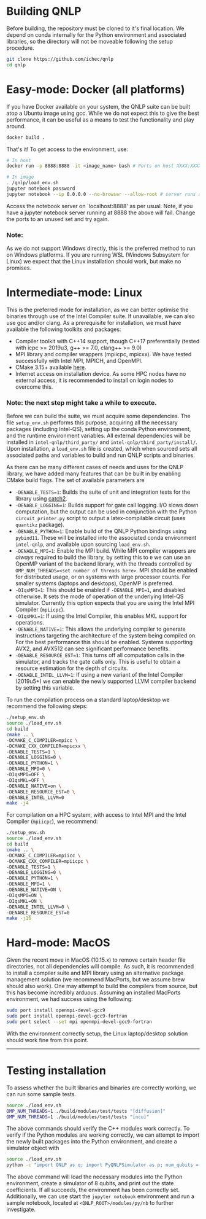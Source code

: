 # Building QNLP

Before building, the repository must be cloned to it's final location. We depend on conda internally for the Python environment and associated libraries, so the directory will not be moveable following the setup procedure.


```bash
git clone https://github.com/ichec/qnlp
cd qnlp
```

# Easy-mode: Docker (all platforms)

If you have Docker available on your system, the QNLP suite can be built atop a Ubuntu image using gcc. While we do not expect this to give the best performance, it can be useful as a means to test the functionality and play around.

```bash
docker build .
```

That's it! To get access to the environment, use:

```bash
# In host
docker run -p 8888:8888 -it <image_name> bash # Ports on host XXXX:XXXX on image

# In image
. /qnlp/load_env.sh
jupyter notebook password
jupyter notebook --ip 0.0.0.0 --no-browser --allow-root # server runs as root in image, but not host
```

Access the notebook server on `localhost:8888' as per usual. Note, if you have a jupyter notebook server running at 8888 the above will fail. Change the ports to an unused set and try again.

### Note:
As we do not support Windows directly, this is the preferred method to run on Windows platforms. If you are running WSL (Windows Subsystem for Linux) we expect that the Linux installation should work, but make no promises.

# Intermediate-mode: Linux
This is the preferred mode for installation, as we can better optimise the binaries through use of the Intel Compiler suite. If unavailable, we can also use gcc and/or clang. As a prerequisite for installation, we must have available the following toolkits and packages:

- Compiler toolkit with C++14 support, though C++17 preferentially (tested with icpc >= 2019u3, g++ >= 7.0, clang++ >= 9.0)
- MPI library and compiler wrappers (mpiicpc, mpicxx). We have tested successfully with Intel MPI, MPICH, and OpenMPI.
- CMake 3.15+ available [here](https://cmake.org/download/).
- Internet access on installation device. As some HPC nodes have no external access, it is recommended to install on login nodes to overcome this. 

### Note: the next step might take a while to execute.

Before we can build the suite, we must acquire some dependencies. The file `setup_env.sh` performs this purpose, acquiring all the necessary packages (including Intel-QS), setting up the conda Python environment, and the runtime environment variables. All external dependencies will be installed in `intel-qnlp/third_party/` and `intel-qnlp/third_party/install/`. Upon installation, a `load_env.sh` file is created, which when sourced sets all associated paths and variables to build and run QNLP scripts and binaries.


As there can be many different cases of needs and uses for the QNLP library, we have added many features that can be built in by enabling CMake build flags. The set of available parameters are

- `-DENABLE_TESTS=1`: Builds the suite of unit and integration tests for the library using [catch2](https://github.com/catchorg/Catch2).
- `-DENABLE_LOGGING=1`: Builds support for gate call logging. I/O slows down computation, but the output can be used in conjunction with the Python `circuit_printer.py` script to output a latex-compilable circuit (uses `quantikz` package).
- `-DENABLE_PYTHON=1`: Enable build of the QNLP Python bindings using `pybind11`. These will be installed into the associated conda environment `intel-qnlp`, and available upon sourcing `load_env.sh`.
- `-DENABLE_MPI=1`: Enable the MPI build. While MPI compiler wrappers are *always* required to build the library, by setting this to `0` we can use an OpenMP variant of the backend library, with the threads controlled by `OMP_NUM_THREADS=<set number of threads here>`. MPI should be enabled for distributed usage, or on systems with large processor counts. For smaller systems (laptops and desktops), OpenMP is preferred.
- `-DIqsMPI=1`: This should be enabled if `-DENABLE_MPI=1`, and disabled otherwise. It sets the mode of operation of the underlying Intel-QS simulator. Currently this option expects that you are using the Intel MPI Compiler (`mpiicpc`).
- `-DIqsMKL=1`: If using the Intel Compiler, this enables MKL support for operations.
- `-DENABLE_NATIVE=1`: This allows the underlying compiler to generate instructions targeting the architecture of the system being compiled on. For the best performance this should be enabled. Systems supporting AVX2, and AVX512 can see significant performance benefits.
- `-DENABLE_RESOURCE_EST=1`: This turns off all computation calls in the simulator, and tracks the gate calls only. This is useful to obtain a resource estimation for the depth of circuits.
- `-DENABLE_INTEL_LLVM=1`: If using a new variant of the Intel Compiler (2019u5+) we can enable the newly supported LLVM compiler backend by setting this variable.

To run the compilation process on a standard laptop/desktop we recommend the following steps:

```bash
./setup_env.sh
source ./load_env.sh
cd build 
cmake .. \
-DCMAKE_C_COMPILER=mpicc \
-DCMAKE_CXX_COMPILER=mpicxx \
-DENABLE_TESTS=1 \
-DENABLE_LOGGING=0 \
-DENABLE_PYTHON=1 \
-DENABLE_MPI=0 \
-DIqsMPI=OFF \
-DIqsMKL=OFF \
-DENABLE_NATIVE=on \
-DENABLE_RESOURCE_EST=0 \
-DENABLE_INTEL_LLVM=0
make -j4
```

For compilation on a HPC system, with access to Intel MPI and the Intel Compiler (`mpiicpc`), we recommend:

```bash
./setup_env.sh
source ./load_env.sh
cd build 
cmake .. \
-DCMAKE_C_COMPILER=mpiicc \
-DCMAKE_CXX_COMPILER=mpiicpc \
-DENABLE_TESTS=1 \
-DENABLE_LOGGING=0 \
-DENABLE_PYTHON=1 \
-DENABLE_MPI=1 \
-DENABLE_NATIVE=ON \
-DIqsMPI=ON \
-DIqsMKL=ON \
-DENABLE_INTEL_LLVM=0 \
-DENABLE_RESOURCE_EST=0
make -j16
```

# Hard-mode: MacOS
Given the recent move in MacOS (10.15.x) to remove certain header file directories, not all dependencies will compile. As such, it is recommended to install a compiler suite and MPI library using an alternative package management solution (we recommend MacPorts, but we assume brew should also work). One may attempt to build the compilers from source, but this has become incredibly arduous. Assuming an installed MacPorts environment, we had success using the following:

```bash
sudo port install openmpi-devel-gcc9
sudo port install openmpi-devel-gcc9-fortran
sudo port select --set mpi openmpi-devel-gcc9-fortran
```

With the environment correctly setup, the Linux laptop/desktop solution should work fine from this point.

---

# Testing installation

To assess whether the built libraries and binaries are correctly working, we can run some sample tests.

```bash
source ./load_env.sh
OMP_NUM_THREADS=1 ./build/modules/test/tests "[diffusion]"
OMP_NUM_THREADS=1 ./build/modules/test/tests "[ncu]"
```

The above commands should verify the C++ modules work correctly. To verify if the Python modules are working correctly, we can attempt to import the newly built packages into the Python environment, and create a simulator object with 

```bash
source ./load_env.sh
python -c "import QNLP as q; import PyQNLPSimulator as p; num_qubits = 8; sim = p(num_qubits, False); p.PrintStates(\"Test\", []);"
```

The above command will load the necessary modules into the Python environment, create a simulator of 8 qubits, and print out the state coefficients. If all succeeds, the environment has been correctly set. Additionally, we can use start the `jupyter notebook` environment and run a sample notebook, located at `<QNLP_ROOT>/modules/py/nb` to further investigate.